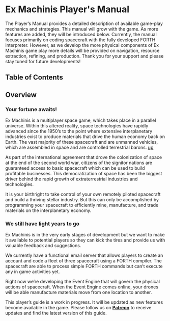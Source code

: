 # Ex Machinis Player's Manual

The Player’s Manual provides a detailed description of available game-play mechanics and strategies.  This manual will grow with the game.  As more features are added, they will be introduced below.  Currently, the manual focuses primarily on coding spacecraft with the fully developed FORTH interpreter.  However, as we develop the more physical components of Ex Machinis game play more details will be provided on navigation, resource extraction, refining, and production.  Thank you for your support and please stay tuned for future developments!

## Table of Contents

## Overview
### Your fortune awaits!
Ex Machinis is a multiplayer space game, which takes place in a parallel universe. Within this altered reality, space technologies have rapidly advanced since the 1950’s to the point where extensive interplanetary industries exist to produce materials that drive the human economy back on Earth. The vast majority of these spacecraft and are unmanned vehicles, which are assembled in space and are controlled terrestrial barons. [up](#Table-of-Contents)

As part of the international agreement that drove the colonization of space at the end of the second world war, citizens of the signitor nations are guaranteed access to basic spacecraft which can be used to build profitable businesses.  This democratization of space has been the biggest driver behind the rapid growth of extraterrestrial industries and technologies.

It is your birthright to take control of your own remotely piloted spacecraft and build a thriving stellar industry.  But this can only be accomplished by programming your spacecraft to efficiently mine, manufacture, and trade materials on the interplanetary economy.
### We still have light years to go
Ex Machinis is in the very early stages of development but we want to make it available to potential players so they can kick the tires and provide us with valuable feedback and suggestions.

We currently have a functional email server that allows players to create an account and code a fleet of three spacecraft using a FORTH compiler.  The spacecraft are able to process simple FORTH commands but can’t execute any in game activities yet.

Right now we’re developing the Event Engine that will govern the physical actions of spacecraft.  When the Event Engine comes online, your drones will be able manufacture materials move from one location to another.

This player’s  guide is a work in progress.  It will be updated as new features become available in the game.  Please follow us on **[Patreon](http://patreon.com/exmachinis)** to receive updates and find the latest version of this guide.
